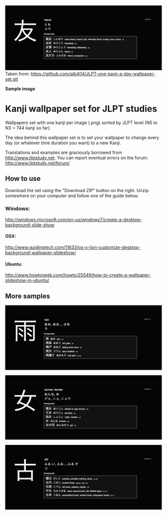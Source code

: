 ![jlpt kanji set](https://raw.githubusercontent.com/alb404/JLPT-one-kanji-a-day-wallpaper-set/master/JLPT-N5/JLPT_N5_00030.png)
Taken from: https://github.com/alb404/JLPT-one-kanji-a-day-wallpaper-set.git

**Sample image**
# Kanji wallpaper set for JLPT studies
Wallpapers set with one kanji per image (.png) sorted by JLPT level (N5 to N3 = 744 kanji so far).

The idea behind this wallpaper set is to set your wallpaper to change every day (or whatever time duration you want) to a new Kanji.

Translations and examples are graciously borrowed from http://www.jlptstudy.net. You can report eventual errors on the forum: http://www.jlptstudy.net/forum/

## How to use
Download the set using the "Download ZIP" button on the right. Unzip somewhere on your computer and follow one of the guide below.

### Windows: 
http://windows.microsoft.com/en-us/windows7/create-a-desktop-background-slide-show
#### OSX:
http://www.guidingtech.com/11633/os-x-lion-customize-desktop-background-wallpaper-slideshow/
#### Ubuntu:
http://www.howtogeek.com/howto/25549/how-to-create-a-wallpaper-slideshow-in-ubuntu/

## More samples

![jlpt kanji set](https://raw.githubusercontent.com/alb404/JLPT-one-kanji-a-day-wallpaper-set/master/JLPT-N5/JLPT_N5_00097.png)

![jlpt kanji set](https://raw.githubusercontent.com/alb404/JLPT-one-kanji-a-day-wallpaper-set/master/JLPT-N5/JLPT_N5_00042.png)

![jlpt kanji set](https://raw.githubusercontent.com/alb404/JLPT-one-kanji-a-day-wallpaper-set/master/JLPT-N5/JLPT_N5_00032.png)
